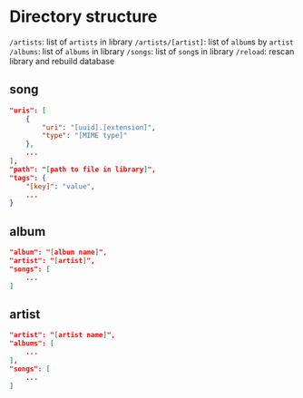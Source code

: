 Directory structure
===================

`/artists`: list of `artists` in library
`/artists/[artist]`: list of `album`s by `artist`
`/albums`: list of `albums` in library
`/songs`: list of `song`s in library
`/reload`: rescan library and rebuild database

song
----

```json
"uris": [
	{
		"uri": "[uuid].[extension]",
		"type": "[MIME type]"
	},
	...	
],
"path": "[path to file in library]",
"tags": {
	"[key]": "value",
	...
}
```

album
-----

```json
"album": "[album name]",
"artist": "[artist]",
"songs": [
	...
]
```

artist
------

```json
"artist": "[artist name]",
"albums": [
	...
],
"songs": [
	...
]
```